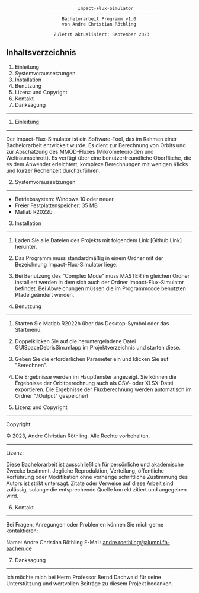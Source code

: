                                Impact-Flux-Simulator
                  ---------------------------------------------
                         Bachelorarbeit Programm v1.0
                         von Andre Christian Röthling
                             
                      Zuletzt aktualisiert: September 2023

Inhaltsverzeichnis
------------------
1. Einleitung
2. Systemvoraussetzungen
3. Installation
4. Benutzung
5. Lizenz und Copyright
6. Kontakt
7. Danksagung

-----------------------

1. Einleitung
-------------
Der Impact-Flux-Simulator ist ein Software-Tool, das im Rahmen einer Bachelorarbeit entwickelt wurde. Es dient zur Berechnung von Orbits und zur Abschätzung des MMOD-Fluxes (Mikrometeoroiden und Weltraumschrott). Es verfügt über eine benutzerfreundliche Oberfläche, die es dem Anwender erleichtert, komplexe Berechnungen mit wenigen Klicks und kurzer Rechenzeit durchzuführen.

2. Systemvoraussetzungen
-----------------------
- Betriebssystem: Windows 10 oder neuer
- Freier Festplattenspeicher: 35 MB
- Matlab R2022b

3. Installation
---------------
1. Laden Sie alle Dateien des Projekts mit folgendem Link [Github Link] herunter.
2. Das Programm muss standardmäßig in einem Ordner mit der Bezeichnung Impact-Flux-Simulator liege.
3. Bei Benutzung des "Complex Mode" muss MASTER im gleichen Ordner installiert werden in dem sich auch der Ordner Impact-Flux-Simulator befindet. Bei Abweichungen müssen die im Programmcode benutzten Pfade geändert werden.

4. Benutzung
------------
1. Starten Sie Matlab R2022b über das Desktop-Symbol oder das Startmenü.
2. Doppelklicken Sie auf die heruntergeladene Datei GUISpaceDebrisSim.mlapp im Projektverzeichnis und starten diese.
3. Geben Sie die erforderlichen Parameter ein und klicken Sie auf "Berechnen".
4. Die Ergebnisse werden im Hauptfenster angezeigt. Sie können die Ergebnisse der Orbitberechnung auch als CSV- oder XLSX-Datei exportieren. Die Ergebnisse der Fluxberechnung werden automatisch im Ordner ".\Output" gespeichert

5. Lizenz und Copyright
-----------------------
Copyright:

© 2023, Andre Christian Röthling. Alle Rechte vorbehalten.

---

Lizenz:

Diese Bachelorarbeit ist ausschließlich für persönliche und akademische Zwecke bestimmt. Jegliche Reproduktion, Verteilung, öffentliche Vorführung oder Modifikation ohne vorherige schriftliche Zustimmung des Autors ist strikt untersagt. Zitate oder Verweise auf diese Arbeit sind zulässig, solange die entsprechende Quelle korrekt zitiert und angegeben wird.

6. Kontakt
----------
Bei Fragen, Anregungen oder Problemen können Sie mich gerne kontaktieren:

Name: Andre Christian Röthling
E-Mail: andre.roethling@alumni.fh-aachen.de

7. Danksagung
-------------
Ich möchte mich bei Herrn Professor Bernd Dachwald für seine Unterstützung und wertvollen Beiträge zu diesem Projekt bedanken.
